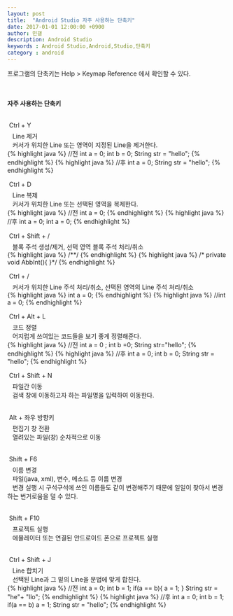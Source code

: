 ```yaml
---
layout: post
title:  "Android Studio 자주 사용하는 단축키"
date: 2017-01-01 12:00:00 +0900
author: 민갤
description: Android Studio 
keywords : Android Studio,Android,Studio,단축키
category : android
---
```


프로그램의 단축키는 <span class="blue">Help > Keymap Reference</span> 에서 확인할 수 있다.<br>
<br>
<br>

<b>자주 사용하는 단축키</b> <br>
<br>

&#149; <span class="blue">Ctrl + Y</span><br>
&nbsp;&nbsp; Line 제거 <br>
&nbsp;&nbsp; 커서가 위치한 Line 또는 영역이 지정된 Line을 제거한다. <br>
{% highlight java %}
//전
int a = 0;
int b = 0;
String str = "hello";
{% endhighlight %}
{% highlight java %}
//후
int a = 0;
String str = "hello";
{% endhighlight %}
<br>

&#149; <span class="blue">Ctrl + D</span><br>
&nbsp;&nbsp; Line 복제 <br>
&nbsp;&nbsp; 커서가 위치한 Line 또는 선택된 영역을 복제한다. <br>
{% highlight java %}
//전
int a = 0;
{% endhighlight %}
{% highlight java %}
//후
int a = 0;
int a = 0;
{% endhighlight %}
<br>

&#149; <span class="blue">Ctrl + Shift + /</span><br>
&nbsp;&nbsp; 블록 주석 생성/제거, 선택 영역 블록 주석 처리/취소<br>
{% highlight java %}
/**/
{% endhighlight %}
{% highlight java %}
/* private void AbbInt(){
}*/
{% endhighlight %}
<br>

&#149; <span class="blue">Ctrl + /</span><br>
&nbsp;&nbsp; 커서가 위치한 Line 주석 처리/취소, 선택된 영역의 Line 주석 처리/취소<br>
{% highlight java %}
int a = 0;
{% endhighlight %}
{% highlight java %}
//int a = 0;
{% endhighlight %}
<br>

&#149; <span class="blue">Ctrl + Alt + L</span><br>
&nbsp;&nbsp; 코드 정렬 <br>
&nbsp;&nbsp; 어지럽게 쓰여있는 코드들을 보기 좋게 정렬해준다.<br>
{% highlight java %}
//전
int a = 0 ;
int b =0;
String str="hello";
{% endhighlight %}
{% highlight java %}
//후
int a = 0;
int b = 0;
String str = "hello";
{% endhighlight %}
<br>

&#149; <span class="blue">Ctrl + Shift + N</span><br>
&nbsp;&nbsp; 파일간 이동 <br>
&nbsp;&nbsp; 검색 창에 이동하고자 하는 파일명을 입력하여 이동한다.<br>
<br>

&#149; <span class="blue">Alt + 좌우 방향키</span> <br>
&nbsp;&nbsp; 편집기 창 전환<br>
&nbsp;&nbsp; 열려있는 파일(창) 순차적으로 이동<br>
<br>

&#149; <span class="blue">Shift + F6</span> <br>
&nbsp;&nbsp; 이름 변경<br>
&nbsp;&nbsp; 파일(java, xml), 변수, 메소드 등 이름 변경<br>
&nbsp;&nbsp; 변경 실행 시 구석구석에 쓰인 이름들도 같이 변경해주기 때문에 일일이 찾아서 변경하는 번거로움을 덜 수 있다.<br>
<br>

&#149; <span class="blue">Shift + F10</span> <br>
&nbsp;&nbsp; 프로젝트 실행<br>
&nbsp;&nbsp; 에뮬레이터 또는 연결된 안드로이드 폰으로 프로젝트 실행<br>
<br>

&#149; <span class="blue">Ctrl + Shift + J</span><br>
&nbsp;&nbsp; Line 합치기 <br>
&nbsp;&nbsp; 선택된 Line과 그 밑의 Line을 문법에 맞게 합친다. <br>
{% highlight java %}
//전
int a = 0;
int b = 1;
if(a == b){
  a = 1;
}
String str = "he"+
           "llo";
{% endhighlight %}
{% highlight java %}
//후
int a = 0; int b = 1;
if(a == b) a = 1;
String str = "hello";
{% endhighlight %}